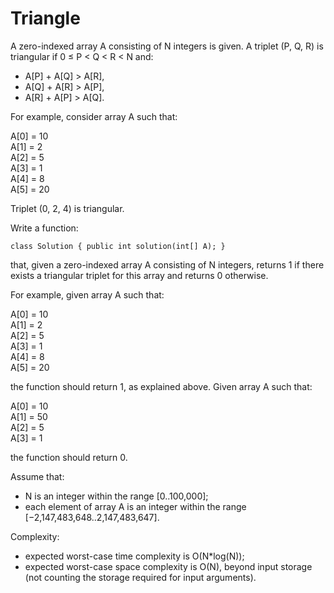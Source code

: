 # Triangle

A zero-indexed array A consisting of N integers is given. A triplet (P, Q, R) is triangular if 0 ≤ P < Q < R < N and:

* A[P] + A[Q] > A[R],
* A[Q] + A[R] > A[P], 
* A[R] + A[P] > A[Q].

For example, consider array A such that:

  A[0] = 10   
  A[1] = 2  
  A[2] = 5  
  A[3] = 1  
  A[4] = 8  
  A[5] = 20

Triplet (0, 2, 4) is triangular.

Write a function:

```class Solution { public int solution(int[] A); }```

that, given a zero-indexed array A consisting of N integers, returns 1 if there exists a triangular triplet for this array and returns 0 otherwise.

For example, given array A such that:

  A[0] = 10    
  A[1] = 2  
  A[2] = 5  
  A[3] = 1  
  A[4] = 8  
  A[5] = 20

the function should return 1, as explained above. Given array A such that:

  A[0] = 10   
  A[1] = 50   
  A[2] = 5  
  A[3] = 1

the function should return 0.

Assume that:

* N is an integer within the range [0..100,000];
* each element of array A is an integer within the range [−2,147,483,648..2,147,483,647].

Complexity:

* expected worst-case time complexity is O(N*log(N));
* expected worst-case space complexity is O(N), beyond input storage (not counting the storage required for input arguments).
